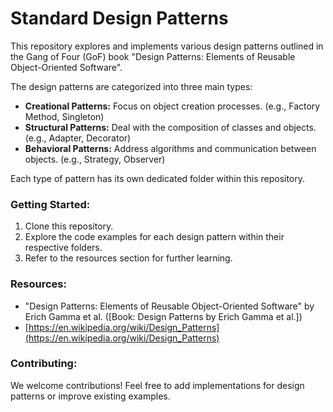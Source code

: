 # Standard Design Patterns

This repository explores and implements various design patterns outlined in the Gang of Four (GoF) book "Design Patterns: Elements of Reusable Object-Oriented Software". 

The design patterns are categorized into three main types:

* **Creational Patterns:** Focus on object creation processes. (e.g., Factory Method, Singleton)
* **Structural Patterns:** Deal with the composition of classes and objects. (e.g., Adapter, Decorator)
* **Behavioral Patterns:** Address algorithms and communication between objects. (e.g., Strategy, Observer)

Each type of pattern has its own dedicated folder within this repository.  

### Getting Started:

1. Clone this repository.
2. Explore the code examples for each design pattern within their respective folders.
3. Refer to the resources section for further learning.

### Resources:

*  "Design Patterns: Elements of Reusable Object-Oriented Software" by Erich Gamma et al. ([Book: Design Patterns by Erich Gamma et al.])
*  [https://en.wikipedia.org/wiki/Design_Patterns](https://en.wikipedia.org/wiki/Design_Patterns)


### Contributing:

We welcome contributions! Feel free to add implementations for design patterns or improve existing examples.  
